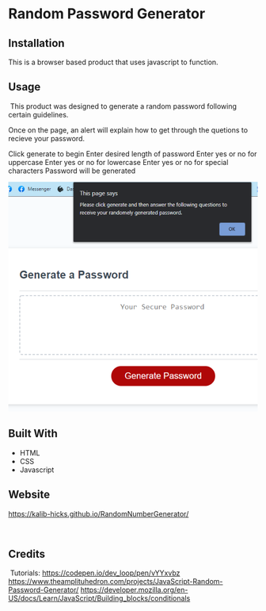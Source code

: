 # Random Password Generator

## Installation

This is a browser based product that uses javascript to function.
​
## Usage 
​
This product was designed to generate a random password following certain guidelines.

Once on the page, an alert will explain how to get through the quetions to recieve your password. 

Click generate to begin
Enter desired length of password
Enter yes or no for uppercase
Enter yes or no for lowercase
Enter yes or no for special characters
Password will be generated

![image of the random number generator and insctructions](./develop/capture.png)

## Built With
* HTML
* CSS
* Javascript

## Website
https://kalib-hicks.github.io/RandomNumberGenerator/

​
​
## Credits
​
Tutorials:
https://codepen.io/dev_loop/pen/vYYxvbz
https://www.theamplituhedron.com/projects/JavaScript-Random-Password-Generator/
https://developer.mozilla.org/en-US/docs/Learn/JavaScript/Building_blocks/conditionals

​
​
​
